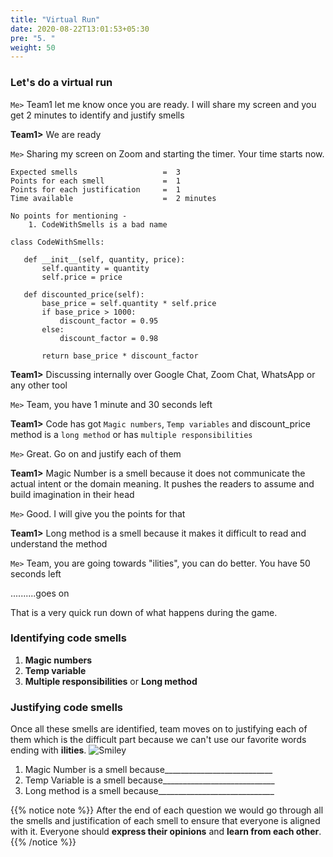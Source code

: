 ```yaml
---
title: "Virtual Run"
date: 2020-08-22T13:01:53+05:30
pre: "5. "
weight: 50
---
```


### Let's do a virtual run   

```Me>``` Team1 let me know once you are ready. I will share my screen and you get 2 minutes to identify and justify smells

**Team1>** We are ready

```Me>``` Sharing my screen on Zoom and starting the timer. Your time starts now. 
 
```
Expected smells                   =  3
Points for each smell             =  1
Points for each justification     =  1
Time available                    =  2 minutes

No points for mentioning -    
    1. CodeWithSmells is a bad name

class CodeWithSmells:

   def __init__(self, quantity, price):
       self.quantity = quantity
       self.price = price

   def discounted_price(self):
       base_price = self.quantity * self.price
       if base_price > 1000:
           discount_factor = 0.95
       else:
           discount_factor = 0.98

       return base_price * discount_factor
``` 

**Team1>** Discussing internally over Google Chat, Zoom Chat, WhatsApp or any other tool

```Me>``` Team, you have 1 minute and 30 seconds left

**Team1>** Code has got ```Magic numbers```, ```Temp variables``` and discount_price method is a ```long method``` or has ```multiple responsibilities```

```Me>``` Great. Go on and justify each of them

**Team1>** Magic Number is  a smell because it does not communicate the actual intent or the domain meaning. It pushes the readers to assume and build imagination in their head

```Me>``` Good. I will give you the points for that

**Team1>** Long method is a smell because it makes it difficult to read and understand the method

```Me>``` Team, you are going towards "ilities", you can do better. You have 50 seconds left

..........goes on

That is a very quick run down of what happens during the game.

### Identifying code smells
1. **Magic numbers**
2. **Temp variable**
3. **Multiple responsibilities** or **Long method** 


### Justifying code smells
Once all these smells are identified, team moves on to justifying each of them which is the difficult part because we can't use our favorite words ending with **ilities**. ![Smiley](/images/smiley.png?width=20px&classes=smiley) 

1. Magic Number is a smell because___________________________ 
2. Temp Variable is a smell because____________________________
3. Long method is a smell because_____________________________

{{% notice note %}}
After the end of each question we would go through all the smells and justification of each smell to ensure that everyone is aligned with it. 
Everyone should **express their opinions** and **learn from each other**. 
{{% /notice %}}